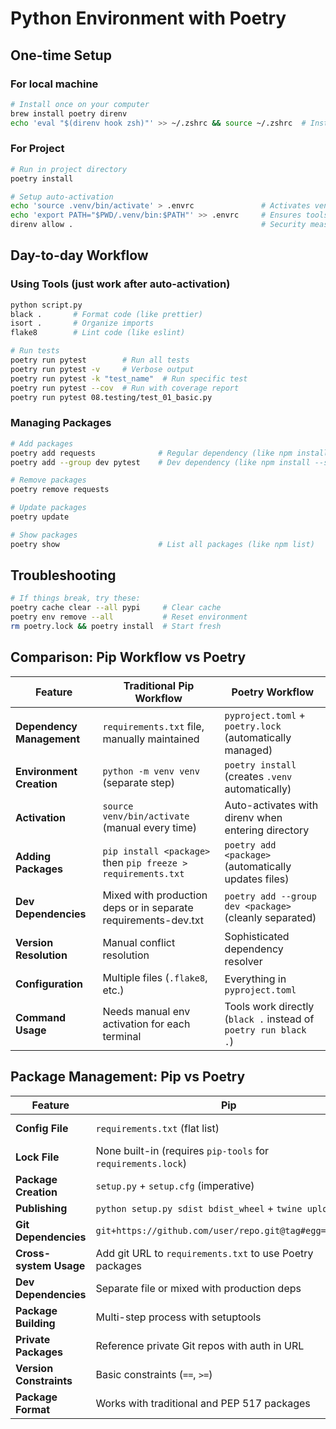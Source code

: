 # Python Environment with Poetry

## One-time Setup

### For local machine

```bash
# Install once on your computer
brew install poetry direnv
echo 'eval "$(direnv hook zsh)"' >> ~/.zshrc && source ~/.zshrc  # Install directory watcher that auto-activates when you cd into project
```

### For Project

```bash
# Run in project directory
poetry install

# Setup auto-activation
echo 'source .venv/bin/activate' > .envrc               # Activates venv when you cd into directory (auto-deactivates when you leave)
echo 'export PATH="$PWD/.venv/bin:$PATH"' >> .envrc     # Ensures tools run directly without poetry run prefix
direnv allow .                                          # Security measure: explicitly approve this .envrc script
```

## Day-to-day Workflow

### Using Tools (just work after auto-activation)

```bash
python script.py
black .       # Format code (like prettier)
isort .       # Organize imports
flake8        # Lint code (like eslint)

# Run tests
poetry run pytest        # Run all tests
poetry run pytest -v     # Verbose output
poetry run pytest -k "test_name"  # Run specific test
poetry run pytest --cov  # Run with coverage report
poetry run pytest 08.testing/test_01_basic.py
```

### Managing Packages

```bash
# Add packages
poetry add requests              # Regular dependency (like npm install)
poetry add --group dev pytest    # Dev dependency (like npm install --save-dev)

# Remove packages
poetry remove requests

# Update packages
poetry update

# Show packages
poetry show                      # List all packages (like npm list)
```

## Troubleshooting

```bash
# If things break, try these:
poetry cache clear --all pypi     # Clear cache
poetry env remove --all           # Reset environment
rm poetry.lock && poetry install  # Start fresh
```

## Comparison: Pip Workflow vs Poetry

| Feature                   | Traditional Pip Workflow                                       | Poetry Workflow                                                 |
| ------------------------- | -------------------------------------------------------------- | --------------------------------------------------------------- |
| **Dependency Management** | `requirements.txt` file, manually maintained                   | `pyproject.toml` + `poetry.lock` (automatically managed)        |
| **Environment Creation**  | `python -m venv venv` (separate step)                          | `poetry install` (creates `.venv` automatically)                |
| **Activation**            | `source venv/bin/activate` (manual every time)                 | Auto-activates with direnv when entering directory              |
| **Adding Packages**       | `pip install <package>` then `pip freeze > requirements.txt`   | `poetry add <package>` (automatically updates files)            |
| **Dev Dependencies**      | Mixed with production deps or in separate requirements-dev.txt | `poetry add --group dev <package>` (cleanly separated)          |
| **Version Resolution**    | Manual conflict resolution                                     | Sophisticated dependency resolver                               |
| **Configuration**         | Multiple files (`.flake8`, etc.)                               | Everything in `pyproject.toml`                                  |
| **Command Usage**         | Needs manual env activation for each terminal                  | Tools work directly (`black .` instead of `poetry run black .`) |

## Package Management: Pip vs Poetry

| Feature                 | Pip                                                          | Poetry                                                     |
| ----------------------- | ------------------------------------------------------------ | ---------------------------------------------------------- |
| **Config File**         | `requirements.txt` (flat list)                               | `pyproject.toml` (structured with sections)                |
| **Lock File**           | None built-in (requires `pip-tools` for `requirements.lock`) | `poetry.lock` (automatically generated)                    |
| **Package Creation**    | `setup.py` + `setup.cfg` (imperative)                        | `pyproject.toml` (declarative)                             |
| **Publishing**          | `python setup.py sdist bdist_wheel` + `twine upload`         | `poetry build` + `poetry publish`                          |
| **Git Dependencies**    | `git+https://github.com/user/repo.git@tag#egg=package`       | `{package = {git = "https://github.com/user/repo.git"}}`   |
| **Cross-system Usage**  | Add git URL to `requirements.txt` to use Poetry packages     | `poetry export -f requirements.txt` to generate for pip    |
| **Dev Dependencies**    | Separate file or mixed with production deps                  | Separate sections in same file (`[tool.poetry.group.dev]`) |
| **Package Building**    | Multi-step process with setuptools                           | One command: `poetry build`                                |
| **Private Packages**    | Reference private Git repos with auth in URL                 | Same, plus better support for private repositories         |
| **Version Constraints** | Basic constraints (`==`, `>=`)                               | Extended constraints (`^`, `~`, `*`, etc.)                 |
| **Package Format**      | Works with traditional and PEP 517 packages                  | Fully PEP 517 compliant                                    |
